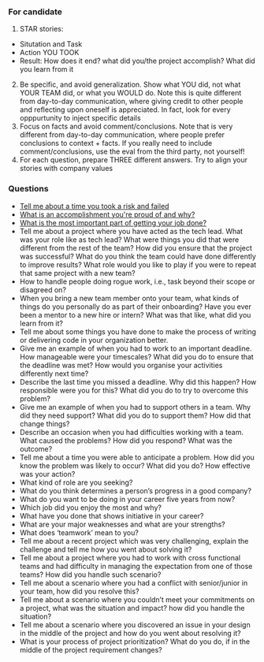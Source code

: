 ### For candidate

1. STAR stories:
  * Situtation and Task
  * Action YOU TOOK
  * Result: How does it end? what did you/the project accomplish? What did you learn from it
2. Be specific, and avoid generalization. Show what YOU did, not what YOUR TEAM did, or what you WOULD do. Note this is quite different from day-to-day communication, where giving credit to other people and reflecting upon oneself is appreciated. In fact, look for every opppurtunity to inject specific details
3. Focus on facts and avoid comment/conclusions. Note that is very different from day-to-day communication, where people prefer conclusions to context + facts. If you really need to include comment/conclusions, use the eval from the third party, not yourself!
4. For each question, prepare THREE different answers. Try to align your stories with company values


### Questions
* [Tell me about a time you took a risk and failed](https://george24601.github.io/2019/11/05/behaviorial.html)
* [What is an accomplishment you're proud of and why?](https://george24601.github.io/2019/11/06/behaviorial.html)
* [What is the most important part of getting your job done?](https://george24601.github.io/2019/11/04/behaviorial.html)
* Tell me about a project where you have acted as the tech lead. What was your role like as tech lead? What were things you did that were different from the rest of the team? How did you ensure that the project was successful?  What do you think the team could have done differently to improve results? What role would you like to play if you were to repeat that same project with a new team?
* How to handle people doing rogue work, i.e., task beyond their scope or disagreed on?
* When you bring a new team member onto your team, what kinds of things do you personally do as part of their onboarding? Have you ever been a mentor to a new hire or intern? What was that like, what did you learn from it?
* Tell me about some things you have done to make the process of writing or delivering code in your organization better.
* Give me an example of when you had to work to an important deadline. How manageable were your timescales? What did you do to ensure that the deadline was met? How would you organise your activities differently next time?
* Describe the last time you missed a deadline. Why did this happen? How responsible were you for this? What did you do to try to overcome this problem?
* Give me an example of when you had to support others in a team.  Why did they need support?  What did you do to support them?  How did that change things?
* Describe an occasion when you had difficulties working with a team.  What caused the problems?  How did you respond?  What was the outcome?
* Tell me about a time you were able to anticipate a problem.  How did you know the problem was likely to occur?  What did you do?  How effective was your action?
* What kind of role are you seeking?
* What do you think determines a person’s progress in a good company?
* What do you want to be doing in your career five years from now?
* Which job did you enjoy the most and why?
* What have you done that shows initiative in your career?
* What are your major weaknesses and what are your strengths?
* What does ‘teamwork’ mean to you?
* Tell me about a recent project which was very challenging, explain the challenge and tell me how you went about solving it?
* Tell me about a project where you had to work with cross functional teams and had difficulty in managing the expectation from one of those teams? How did you handle such scenario?
* Tell me about a scenario where you had a conflict with senior/junior in your team, how did you resolve this?
* Tell me about a scenario where you couldn’t meet your commitments on a project, what was the situation and impact? how did you handle the situation?
* Tell me about a scenario where you discovered an issue in your design in the middle of the project and how do you went about resolving it?
* What is your process of project prioritization? What do you do, if in the middle of the project requirement changes?
